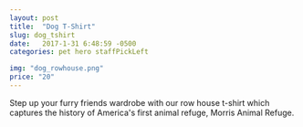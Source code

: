 ```yaml
---
layout: post
title:  "Dog T-Shirt"
slug: dog_tshirt
date:   2017-1-31 6:48:59 -0500
categories: pet hero staffPickLeft

img: "dog_rowhouse.png"
price: "20"
---
```

Step up your furry friends wardrobe with our row house t-shirt which captures the history of America's first animal refuge, Morris Animal Refuge.

